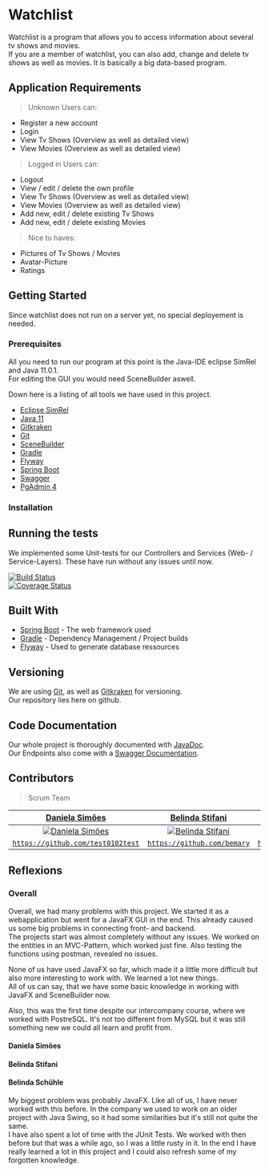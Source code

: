 # Watchlist

Watchlist is a program that allows you to access information about several tv shows and movies. <br>
If you are a member of watchlist, you can also add, change and delete tv shows as well as movies. It is basically a big data-based program. 

## Application Requirements

> Unknown Users can:
- Register a new account
- Login
- View Tv Shows (Overview as well as detailed view)
- View Movies (Overview as well as detailed view)

> Logged in Users can:
- Logout
- View / edit / delete the own profile
- View Tv Shows (Overview as well as detailed view)
- View Movies (Overview as well as detailed view)
- Add new, edit / delete existing Tv Shows
- Add new, edit / delete existing Movies

> Nice to haves:
- Pictures of Tv Shows / Movies
- Avatar-Picture
- Ratings

## Getting Started

Since watchlist does not run on a server yet, no special deployement is needed. 

### Prerequisites

All you need to run our program at this point is the Java-IDE eclipse SimRel and Java 11.0.1.<br>
For editing the GUI you would need SceneBuilder aswell.

Down here is a listing of all tools we have used in this project. 

- [Eclipse SimRel](https://www.eclipse.org/downloads/)
- [Java 11](https://www.oracle.com/technetwork/java/javase/downloads/jdk11-downloads-5066655.html)
- [Gitkraken](https://www.gitkraken.com)
- [Git](https://git-scm.com/)
- [SceneBuilder](https://gluonhq.com/products/scene-builder/)
- [Gradle](https://gradle.org/)
- [Flyway](https://flywaydb.org/)
- [Spring Boot](https://spring.io/projects/spring-boot)
- [Swagger](https://swagger.io/)
- [PgAdmin 4](https://www.pgadmin.org/)

### Installation

## Running the tests

We implemented some Unit-tests for our Controllers and Services (Web- / Service-Layers). These have run without any issues until now. 

[![Build Status](http://img.shields.io/travis/badges/badgerbadgerbadger.svg?style=flat-square)](https://travis-ci.org/badges/badgerbadgerbadger)<br>
[![Coverage Status](http://img.shields.io/coveralls/badges/badgerbadgerbadger.svg?style=flat-square)](https://coveralls.io/r/badges/badgerbadgerbadger)


## Built With

* [Spring Boot](https://spring.io/projects/spring-boot) - The web framework used
* [Gradle](https://gradle.org/) - Dependency Management / Project builds
* [Flyway](https://flywaydb.org/) - Used to generate database ressources


## Versioning

We are using [Git](https://git-scm.com/), as well as [Gitkraken](https://www.gitkraken.com/)  for versioning. <br>
Our repository lies here on github. 


## Code Documentation

Our whole project is thoroughly documented with [JavaDoc](https://docs.oracle.com/javase/8/docs/technotes/tools/windows/javadoc.html).<br>Our Endpoints also come with a [Swagger Documentation](https://swagger.io/). 


## Contributors

> Scrum Team

| <a href="https://github.com/test0102test" target="_blank">**Daniela Simões**</a> | <a href="https://github.com/bemary" target="_blank">**Belinda Stifani**</a> | <a href="https://github.com/Lingelingeling" target="_blank">**Belinda Schühle**</a> |
| :---: |:---:| :---:|
| [![Daniela Simões](https://avatars1.githubusercontent.com/u/4284691?v=3&s=200)](https://github.com/test0102test)    | [![Belinda Stifani](https://avatars1.githubusercontent.com/u/4284691?v=3&s=200)](https://github.com/bemary) | [![Belinda Schühle](https://avatars1.githubusercontent.com/u/4284691?v=3&s=200)](https://github.com/Lingelingeling)  |
| <a href="https://github.com/test0102test" target="_blank">`https://github.com/test0102test`</a> | <a href="https://github.com/bemary" target="_blank">`https://github.com/bemary`</a> | <a href="https://github.com/Lingelingeling" target="_blank">`https://github.com/Lingelingeling`</a> |


## Reflexions

### Overall

Overall, we had many problems with this project. We started it as a webapplication but went for a JavaFX GUI in the end. This already caused us some big problems in connecting front- and backend. <br>
The projects start was almost completely without any issues. We worked on the entities in an MVC-Pattern, which worked just fine. Also testing the functions using postman, revealed no issues. 

None of us have used JavaFX so far, which made it a little more difficult but also more interesting to work with. We learned a lot new things. <br>
All of us can say, that we have some basic knowledge in working with JavaFX and SceneBuilder now.

Also, this was the first time despite our intercompany course, where we worked with PostreSQL. It's not too different from MySQL but it was still something new we could all learn and profit from. 

#### Daniela Simões

#### Belinda Stifani

#### Belinda Schühle

My biggest problem was probably JavaFX. Like all of us, I have never worked with this before. In the company we used to work on an older project with Java Swing, so it had some similarities but it's still not quite the same. <br>
I have also spent a lot of time with the JUnit Tests. We worked with then before but that was a while ago, so I was a little rusty in it. In the end I have really learned a lot in this project and I could also refresh some of my forgotten knowledge. 
